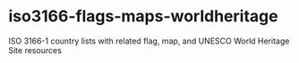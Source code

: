 # iso3166-flags-maps-worldheritage
ISO 3166-1 country lists with related flag, map, and UNESCO World Heritage Site resources
